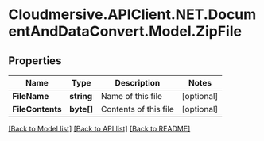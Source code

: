 # Cloudmersive.APIClient.NET.DocumentAndDataConvert.Model.ZipFile
## Properties

Name | Type | Description | Notes
------------ | ------------- | ------------- | -------------
**FileName** | **string** | Name of this file | [optional] 
**FileContents** | **byte[]** | Contents of this file | [optional] 

[[Back to Model list]](../README.md#documentation-for-models) [[Back to API list]](../README.md#documentation-for-api-endpoints) [[Back to README]](../README.md)

